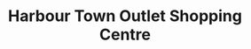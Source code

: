 ---
title: "Harbour Town Outlet Shopping Centre"
url: /gold-coast/harbour-town-outlet-shopping-centre/
shop: mall
---